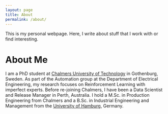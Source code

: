 ```yaml
---
layout: page
title: About
permalink: /about/
---
```


This is my personal webpage. Here, I write about stuff that I work with or find interesting.

About Me
========
I am a PhD student at [Chalmers University of Technology][chalmers] in Gothenburg, Sweden. 
As part of the Automation group at the Department of Electrical Engineering, my research focuses on Reinforcement Learning with imperfect experts. 
Before re-joining Chalmers, I have been a Data Scientist and Release Manager in Perth, Australia. 
I hold a M.Sc. in Production Engineering from Chalmers and a B.Sc. in Industrial Engineering and Management from the [University of Hamburg][hwi], Germany. 

[chalmers]: https://www.chalmers.se/en/Pages/default.aspx
[hwi]: https://www.hwi.uni-hamburg.de//
